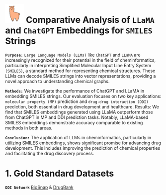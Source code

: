 # <img src="https://github.com/sshaghayeghs/LLaMA-VS-ChatGPT/blob/main/Image/SMILINGLLaMA.png" width="60" height="60"> Comparative Analysis of `LLaMA` and `ChatGPT` Embeddings for `SMILES` Strings 


**`Purpose:`** `Large Language Models (LLMs)` like `ChatGPT` and `LLaMA` are
increasingly recognized for their potential in the field of cheminformatics,
particularly in interpreting Simplified Molecular Input Line Entry System
`(SMILES)`, a standard method for representing chemical structures. These
LLMs can decode SMILES strings into vector representations, providing a novel
approach to understanding chemical graphs.

**`Methods:`** We investigate the performance of ChatGPT and LLaMA in
embedding SMILES strings. Our evaluation focuses on two key applications:
`molecular property (MP)` prediction and `drug-drug interaction (DDI)` prediction,
both essential in drug development and healthcare.
Results: We find that SMILES embeddings generated using LLaMA outperform
those from ChatGPT in MP and DDI prediction tasks. Notably, LLaMA-based
SMILES embeddings demonstrate accuracy comparable to existing methods in
both areas.

**`Conclusion:`** The application of LLMs in cheminformatics, particularly in
utilizing SMILES embeddings, shows significant promise for advancing drug
development. This includes improving the prediction of chemical properties and
facilitating the drug discovery process.


# 1. Gold Standard Datasets
  **`DDI Network`** [BioSnap](https://github.com/sshaghayeghs/DDI-LLM/blob/main/Dataset/DDI/BioSNAP_ChCh-Miner_ChCh-Miner_durgbank-chem-chem.tsv) & [DrugBank](https://github.com/sshaghayeghs/DDI-LLM/blob/main/Dataset/DDI/DrugbankDDI.csv)
